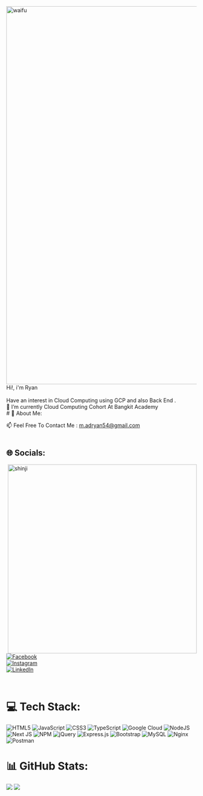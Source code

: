 <img align="center" alt="waifu" width="1000" src="https://media.giphy.com/media/v1.Y2lkPTc5MGI3NjExZTd3YjZwM2ZjdXd5bjJ4andrdjlmZnphandjczBveHQ3dWY5YzV2OSZlcD12MV9pbnRlcm5hbF9naWZfYnlfaWQmY3Q9Zw/ksaY1IYX00gtESeTuy/giphy.gif">
Hi!, i'm Ryan<br><br>Have an interest in Cloud Computing using GCP and also Back End .<br> 🌱 I’m currently Cloud Computing Cohort At Bangkit Academy<br>   
# 💫 About Me:
 

📫 Feel Free To Contact Me : m.adryan54@gmail.com<br><br>
## 🌐 Socials:
<img align="right" alt="shinji" width="500" src="https://media.tenor.com/PT3TydYUhkwAAAAC/shinji-hirako-tybw-bleach.gif"> 


[![Facebook](https://img.shields.io/badge/Facebook-%231877F2.svg?logo=Facebook&logoColor=white)](https://facebook.com/m.adryan14) 
<br>[![Instagram](https://img.shields.io/badge/Instagram-%23E4405F.svg?logo=Instagram&logoColor=white)](https://instagram.com/ryturn_) 
<br>[![LinkedIn](https://img.shields.io/badge/LinkedIn-%230077B5.svg?logo=linkedin&logoColor=white)](https://linkedin.com/in/m-adryan-74084924b/) 

<br>

# 💻 Tech Stack:
![HTML5](https://img.shields.io/badge/html5-%23E34F26.svg?style=flat&logo=html5&logoColor=white) ![JavaScript](https://img.shields.io/badge/javascript-%23323330.svg?style=flat&logo=javascript&logoColor=%23F7DF1E) ![CSS3](https://img.shields.io/badge/css3-%231572B6.svg?style=flat&logo=css3&logoColor=white) ![TypeScript](https://img.shields.io/badge/typescript-%23007ACC.svg?style=flat&logo=typescript&logoColor=white) ![Google Cloud](https://img.shields.io/badge/Google%20Cloud-%234285F4.svg?style=flat&logo=google-cloud&logoColor=white) ![NodeJS](https://img.shields.io/badge/node.js-6DA55F?style=flat&logo=node.js&logoColor=white) ![Next JS](https://img.shields.io/badge/Next-black?style=flat&logo=next.js&logoColor=white) ![NPM](https://img.shields.io/badge/NPM-%23000000.svg?style=flat&logo=npm&logoColor=white) ![jQuery](https://img.shields.io/badge/jquery-%230769AD.svg?style=flat&logo=jquery&logoColor=white) ![Express.js](https://img.shields.io/badge/express.js-%23404d59.svg?style=flat&logo=express&logoColor=%2361DAFB) ![Bootstrap](https://img.shields.io/badge/bootstrap-%23563D7C.svg?style=flat&logo=bootstrap&logoColor=white) ![MySQL](https://img.shields.io/badge/mysql-%2300f.svg?style=flat&logo=mysql&logoColor=white) ![Nginx](https://img.shields.io/badge/nginx-%23009639.svg?style=flat&logo=nginx&logoColor=white) ![Postman](https://img.shields.io/badge/Postman-FF6C37?style=flat&logo=postman&logoColor=white) 
<br>
# 📊 GitHub Stats:
![](https://github-readme-stats.vercel.app/api?username=ryturN&theme=radical&hide_border=false&include_all_commits=false&count_private=false)
![](https://github-readme-stats.vercel.app/api/top-langs/?username=ryturN&theme=radical&hide_border=false&include_all_commits=false&count_private=false&layout=compact)




  
<!-- Proudly created with GPRM ( https://gprm.itsvg.in ) -->

